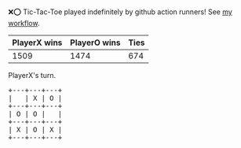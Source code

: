 :x::o: Tic-Tac-Toe played indefinitely by github action runners! See [my workflow](.github/workflows/play.yaml).

|PlayerX wins|PlayerO wins|Ties|
|-|-|-|
|1509|1474|674|

PlayerX's turn.

<pre>
+---+---+---+
|   | X | O |
+---+---+---+
| O | O |   |
+---+---+---+
| X | O | X |
+---+---+---+
</pre>